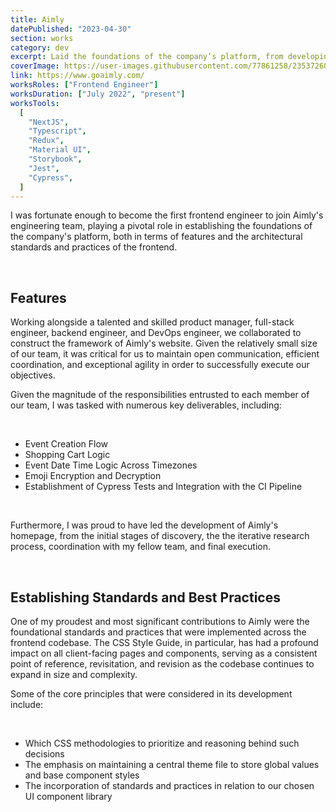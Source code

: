 ```yaml
---
title: Aimly
datePublished: "2023-04-30"
section: works
category: dev
excerpt: Laid the foundations of the company’s platform, from developing core features to establishing styling standards and more.
coverImage: https://user-images.githubusercontent.com/77861258/235372607-f5b674ef-95f6-4acb-8e49-6dcf33cc3778.jpg
link: https://www.goaimly.com/
worksRoles: ["Frontend Engineer"]
worksDuration: ["July 2022", "present"]
worksTools:
  [
    "NextJS",
    "Typescript",
    "Redux",
    "Material UI",
    "Storybook",
    "Jest",
    "Cypress",
  ]
---
```


I was fortunate enough to become the first frontend engineer to join Aimly's engineering team, playing a pivotal role in establishing the foundations of the company's platform, both in terms of features and the architectural standards and practices of the frontend.

<br/>

## Features

Working alongside a talented and skilled product manager, full-stack engineer, backend engineer, and DevOps engineer, we collaborated to construct the framework of Aimly's website. Given the relatively small size of our team, it was critical for us to maintain open communication, efficient coordination, and exceptional agility in order to successfully execute our objectives.

Given the magnitude of the responsibilities entrusted to each member of our team, I was tasked with numerous key deliverables, including:

<br/>

- Event Creation Flow
- Shopping Cart Logic
- Event Date Time Logic Across Timezones
- Emoji Encryption and Decryption
- Establishment of Cypress Tests and Integration with the CI Pipeline

<br/>

Furthermore, I was proud to have led the development of Aimly's homepage, from the initial stages of discovery, the the iterative research process, coordination with my fellow team, and final execution.

<br/>

## Establishing Standards and Best Practices

One of my proudest and most significant contributions to Aimly were the foundational standards and practices that were implemented across the frontend codebase. The CSS Style Guide, in particular, has had a profound impact on all client-facing pages and components, serving as a consistent point of reference, revisitation, and revision as the codebase continues to expand in size and complexity.

Some of the core principles that were considered in its development include:

<br/>

- Which CSS methodologies to prioritize and reasoning behind such decisions
- The emphasis on maintaining a central theme file to store global values and base component styles
- The incorporation of standards and practices in relation to our chosen UI component library
